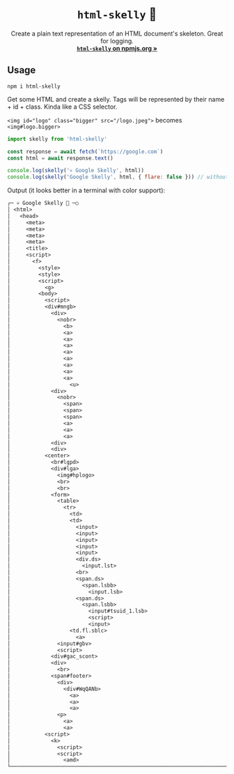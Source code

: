 <h1 align="center"><code>html-skelly</code> 🩻</h1>

<p align="center">
  Create a plain text representation of an HTML document's skeleton. Great for logging.<br>
  <a href="https://www.npmjs.com/package/html-skelly"><strong><code>html-skelly</code> on npmjs.org »</strong></a>
</p>

## Usage

```
npm i html-skelly
```

Get some HTML and create a skelly. Tags will be represented by their name + id + class. Kinda like a CSS selector.

`<img id="logo" class="bigger" src="/logo.jpeg">` becomes `<img#logo.bigger>`

```javascript
import skelly from 'html-skelly'

const response = await fetch(`https://google.com`)
const html = await response.text()

console.log(skelly('💀 Google Skelly', html))
console.log(skelly('Google Skelly', html, { flare: false })) // without ANSI/emoji
```

Output (it looks better in a terminal with color support):

```txt
┌─ 💀 Google Skelly 🩻 ─○
│ <html>
│   <head>
│     <meta>
│     <meta>
│     <meta>
│     <meta>
│     <title>
│     <script>
│       <f>
│         <style>
│         <style>
│         <script>
│           <g>
│         <body>
│           <script>
│           <div#mngb>
│             <div>
│               <nobr>
│                 <b>
│                 <a>
│                 <a>
│                 <a>
│                 <a>
│                 <a>
│                 <a>
│                 <a>
│                 <a>
│                   <u>
│             <div>
│               <nobr>
│                 <span>
│                 <span>
│                 <span>
│                 <a>
│                 <a>
│                 <a>
│             <div>
│             <div>
│           <center>
│             <br#lgpd>
│             <div#lga>
│               <img#hplogo>
│               <br>
│               <br>
│             <form>
│               <table>
│                 <tr>
│                   <td>
│                   <td>
│                     <input>
│                     <input>
│                     <input>
│                     <input>
│                     <input>
│                     <div.ds>
│                       <input.lst>
│                     <br>
│                     <span.ds>
│                       <span.lsbb>
│                         <input.lsb>
│                     <span.ds>
│                       <span.lsbb>
│                         <input#tsuid_1.lsb>
│                         <script>
│                         <input>
│                   <td.fl.sblc>
│                     <a>
│               <input#gbv>
│               <script>
│             <div#gac_scont>
│             <div>
│               <br>
│             <span#footer>
│               <div>
│                 <div#WqQANb>
│                   <a>
│                   <a>
│                   <a>
│               <p>
│                 <a>
│                 <a>
│           <script>
│             <k>
│               <script>
│               <script>
│                 <amd>
└────────────────────────────────────────────────────────────────────────────────●
```
